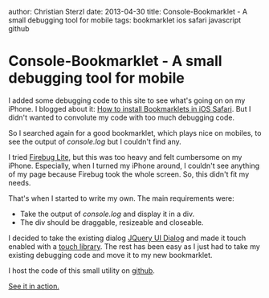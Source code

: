 author: Christian Sterzl
date: 2013-04-30
title: Console-Bookmarklet - A small debugging tool for mobile
tags: bookmarklet ios safari javascript github

# Console-Bookmarklet - A small debugging tool for mobile

I added some debugging code to this site to see what's going on on my iPhone. I blogged about it: [How to install Bookmarklets in iOS Safari](#blog/how-to-install-bookmarklets-in-ios). But I didn't wanted to convolute my code with too much debugging code.

So I searched again for a good bookmarklet, which plays nice on mobiles, to see the output of _console.log_ but I couldn't find any.

I tried [Firebug Lite](https://getfirebug.com/firebuglite), but this was too heavy and felt cumbersome on my iPhone. Especially, when I turned my iPhone around, I couldn't see anything of my page because Firebug took the whole screen. So, this didn't fit my needs.

That's when I started to write my own. The main requirements were:

* Take the output of _console.log_ and display it in a div.
* The div should be draggable, resizeable and closeable.

I decided to take the existing dialog [JQuery UI Dialog](http://jqueryui.com/dialog/) and made it touch enabled with a [touch library](http://touchpunch.furf.com/). The rest has been easy as I just had to take my existing debugging code and move it to my new bookmarklet.

I host the code of this small utility on [github](http://waxolunist.github.io/console-bookmarklet/).

<a href="javascript:var s=document.createElement('script');s.type='text/javascript',s.src='http://waxolunist.github.io/console-bookmarklet/lib/console.js',document.getElementsByTagName('head')[0].appendChild(s);">See it in action.</a>
